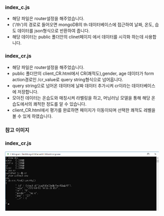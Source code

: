 ### index_c.js
  * 해당 파일은 router설정을 해주었습니다.
  * ('/th')의 경로로 들어오면 mongoDB의 th 데이터베이스에 접근하여 날짜, 온도, 습도 데이터를 json형식으로 반환하여 줍니다.
  * 해당 데이터는 public 폴더안의 clinet페이지 에서 데이터를 시각화 하는데 사용합니다.

### index_cr.js
  * 해당 파일은 router설정을 해주었습니다.
  * public 폴더안의 client_CR.html에서 CR(쾌적도),gender, age 데이터가 form action경로인 /cr_value로 query string형식으로 넘어옵니다.
  * query string으로 넘어온 데이터에 날짜 데이터 추가시켜 cr이라는 데이터베이스에 저장합니다.
  * 모아진 데이터는 온습도와 매칭시켜 라벨링을 하고, 머닝러닝 모델을 통해 해당 온습도에서의 쾌적한 정도를 알 수 있습니다.
  * client_CR.html에서 평가를 완료하면 페이지가 이동이되며 선택한 쾌적도 레벨을 볼 수 있게 하였습니다.


### 참고 이미지 
  
### index_cr.js
 ![mongoDB_CR](/express/img/mongoDB_CR.PNG)
